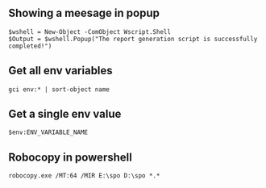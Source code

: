 ## Showing a meesage in popup

```
$wshell = New-Object -ComObject Wscript.Shell
$Output = $wshell.Popup("The report generation script is successfully completed!")
```

## Get all env variables

```
gci env:* | sort-object name
```

## Get a single env value

```
$env:ENV_VARIABLE_NAME
```

## Robocopy in powershell

```
robocopy.exe /MT:64 /MIR E:\spo D:\spo *.*
```
